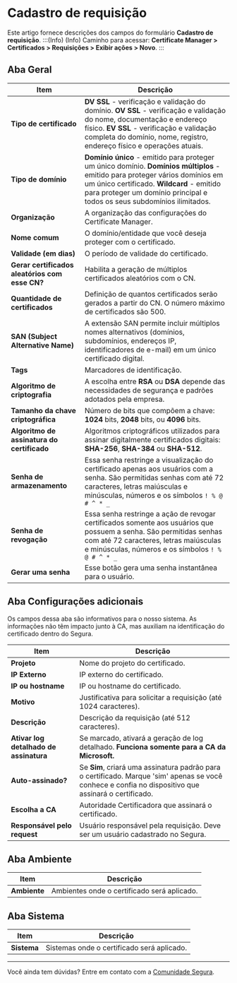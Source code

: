 # Cadastro de requisição

Este artigo fornece descrições dos campos do formulário **Cadastro de requisição**.
:::(Info) (Info)
Caminho para acessar: **Certificate Manager > Certificados > Requisições > Exibir ações > Novo**.
:::


## Aba Geral
|Item|Descrição|
|-|-|
|**Tipo de certificado**| **DV SSL** - verificação e validação do domínio. **OV SSL** - verificação e validação do nome, documentação e endereço físico. **EV SSL** - verificação e validação completa do domínio, nome, registro, endereço físico e operações atuais.|
|**Tipo de domínio**|**Domínio único** - emitido para proteger um único domínio. **Domínios múltiplos** - emitido para proteger vários domínios em um único certificado. **Wildcard** - emitido para proteger um domínio principal e todos os seus subdomínios ilimitados.|
|**Organização**|A organização das configurações do Certificate Manager.|
|**Nome comum**|O domínio/entidade que você deseja proteger com o certificado.|
|**Validade (em dias)**|O período de validade do certificado.|  
**Gerar certificados aleatórios com esse CN?**|Habilita a geração de múltiplos certificados aleatórios com o CN.
**Quantidade de certificados**|Definição de quantos certificados serão gerados a partir do CN. O número máximo de certificados são 500.
|**SAN (Subject Alternative Name)**| A extensão SAN permite incluir múltiplos nomes alternativos (domínios, subdomínios, endereços IP, identificadores de e-mail) em um único certificado digital.|
|**Tags**|Marcadores de identificação.|
|**Algoritmo de criptografia**|A escolha entre **RSA** ou **DSA** depende das necessidades de segurança e padrões adotados pela empresa.| 
|**Tamanho da chave criptográfica**|Número de bits que compõem a chave: **1024** bits, **2048** bits, ou **4096** bits.|
|**Algoritmo de assinatura do certificado**|Algoritmos criptográficos utilizados para assinar digitalmente certificados digitais: **SHA-256**, **SHA-384** ou **SHA-512**.|
|**Senha de armazenamento**|Essa senha restringe a visualização do certificado apenas aos usuários com a senha. São permitidas senhas com até 72 caracteres, letras maiúsculas e minúsculas, números e os símbolos ```! % @ # ^ * _```|
|**Senha de revogação**|Essa senha restringe a ação de revogar certificados somente aos usuários que possuem a senha. São permitidas senhas com até 72 caracteres, letras maiúsculas e minúsculas, números e os símbolos ```! % @ # ^ * _```|
|**Gerar uma senha**|Esse botão gera uma senha instantânea para o usuário. |

## Aba Configurações adicionais
Os campos dessa aba são informativos para o nosso sistema. As informações não têm impacto junto à CA, mas auxiliam na identificação do certificado dentro do Segura.

|Item|Descrição|
|-|-|
|**Projeto**|Nome do projeto do certificado.|
|**IP Externo**|IP externo do certificado.|
|**IP ou hostname**|IP ou hostname do certificado.|
|**Motivo**|Justificativa para solicitar a requisição (até 1024 caracteres).|
|**Descrição**|Descrição da requisição (até 512 caracteres).|
|**Ativar log detalhado de assinatura**|Se marcado, ativará a geração de log detalhado. **Funciona somente para a CA da Microsoft.**|
|**Auto-assinado?**|Se **Sim**, criará uma assinatura padrão para o certificado. Marque 'sim' apenas se você conhece e confia no dispositivo que assinará o certificado.|
|**Escolha a CA**|Autoridade Certificadora que assinará o certificado.|
|**Responsável pelo request**|Usuário responsável pela requisição. Deve ser um usuário cadastrado no Segura.|

## Aba Ambiente
|Item|Descrição|
|-|-|
|**Ambiente**|Ambientes onde o certificado será aplicado.|

## Aba Sistema
|Item|Descrição|
|-|-|
|**Sistema**|Sistemas onde o certificado será aplicado.|
***
Você ainda tem dúvidas? Entre em contato com a [Comunidade Segura](https://community.Segura.io/).